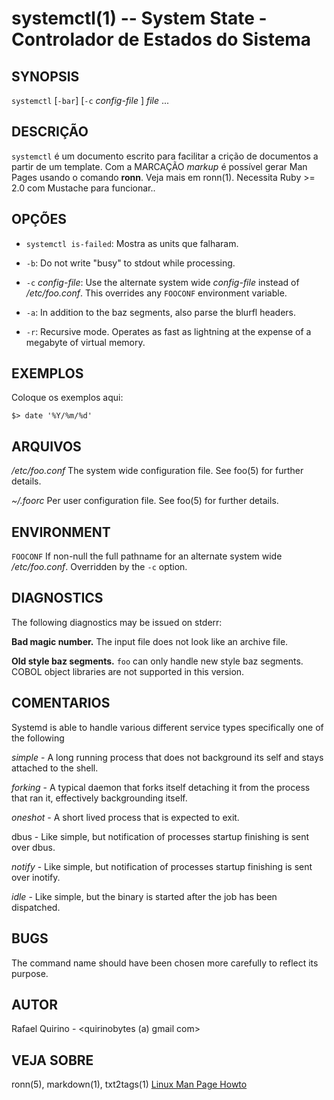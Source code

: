 systemctl(1) -- System State - Controlador de Estados do Sistema
===============================================


SYNOPSIS
--------

`systemctl` [`-bar`] [`-c` *config-file* ] *file* ...

DESCRIÇÃO
---------

`systemctl` é um documento escrito para facilitar a crição de documentos a partir de um template.
Com a MARCAÇÃO *markup* é possível gerar Man Pages usando o comando **ronn**. Veja mais em ronn(1).
Necessita Ruby >= 2.0 com Mustache para funcionar..

OPÇÕES
------

* `systemctl is-failed`:
	Mostra as units que falharam.

* `-b`:
  Do not write "busy" to stdout while processing.

* `-c` *config-file*:
  Use the alternate system wide *config-file* instead of */etc/foo.conf*. This
  overrides any `FOOCONF` environment variable.

* `-a`:
  In addition to the baz segments, also parse the blurfl headers.

* `-r`:
  Recursive mode. Operates as fast as lightning at the expense of a megabyte
  of virtual memory.

EXEMPLOS
--------

Coloque os exemplos aqui:

   `$> date '%Y/%m/%d'`


ARQUIVOS
--------


*/etc/foo.conf*
  The system wide configuration file. See foo(5) for further details.

*~/.foorc*
  Per user configuration file. See foo(5) for further details.

ENVIRONMENT
-----------

`FOOCONF`
  If non-null the full pathname for an alternate system wide */etc/foo.conf*.
  Overridden by the `-c` option.

DIAGNOSTICS
-----------

The following diagnostics may be issued on stderr:

**Bad magic number.**
  The input file does not look like an archive file.

**Old style baz segments.**
  `foo` can only handle new style baz segments. COBOL object libraries are not
  supported in this version.

COMENTARIOS
-----------

Systemd is able to handle various different service types specifically one of the following

*simple* - A long running process that does not background its self and stays attached to the shell.

*forking* - A typical daemon that forks itself detaching it from the process that ran it, effectively backgrounding itself.

*oneshot* - A short lived process that is expected to exit.

dbus - Like simple, but notification of processes startup finishing is sent over dbus.

*notify* - Like simple, but notification of processes startup finishing is sent over inotify.

*idle* - Like simple, but the binary is started after the job has been dispatched.

BUGS
----

The command name should have been chosen more carefully to reflect its
purpose.

AUTOR
-----

Rafael Quirino - <quirinobytes (a) gmail com>

VEJA SOBRE
----------

ronn(5), markdown(1), txt2tags(1) [Linux Man Page Howto](
http://www.schweikhardt.net/man_page_howto.html)
